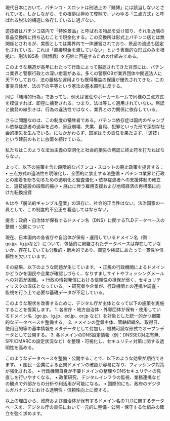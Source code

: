 現代日本において、パチンコ・スロットは刑法上の「賭博」には該当しないとされている。しかしながら、その根拠は極めて曖昧で、いわゆる「三点方式」と呼ばれる脱法的構造に依存しているに過ぎない。

遊技者はパチンコ店内で「特殊景品」と呼ばれる物品を受け取り、それを近隣の景品交換所に持ち込むことで現金化する。この交換所は形式上パチンコ店とは無関係とされるが、実態としては業界内で一体運営されており、景品の流通も固定化されている。これは「直接現金を渡していない」という表面的な形式のみを根拠に、刑法185条（賭博罪）を巧妙に回避するための仕組みである。

このような構造が長年にわたって行政によって黙認されてきた背景には、パチンコ業界と警察行政との深い癒着がある。多くの警察OBが業界団体や関連法人に天下りしており、法の厳格な運用よりも既得権益の保護が優先されてきた。この事実自体が、法の下の平等という憲法の基本原則に反する。

同じ「賭博的行為」であっても、例えば雀荘やポーカールームで同様の三点方式を模倣すれば、即座に摘発される。つまり、法は等しく適用されていない。黙認と摘発の線引きは、行為の違法性ではなく、業界との力関係に依存している。

さらに問題なのは、この制度の犠牲者である。パチンコ依存症は国内のギャンブル依存症患者の過半を占め、家庭崩壊、失業、自殺、犯罪といった形で深刻な社会的損失を生んでいる。にもかかわらず、国家はその責任を果たさず、「遊技」という建前のもとに放置を続けている。

私たちはこのような法治主義の空洞化と社会的損失の黙認に終止符を打たねばならない。

よって、以下の施策を含む段階的なパチンコ・スロットの廃止政策を提言する：
	•	三点方式の違法性を明確化し、全面的に禁止する法整備
	•	パチンコ業界と行政との癒着を断ち切るための透明化と監査強化
	•	依存症患者への支援体制の確立と、遊技施設の段階的縮小
	•	廃止に伴う雇用支援および地域経済の再構築に向けた転換投資

もはや「脱法的ギャンブル産業」の温存に、社会的正当性はない。法治国家の一員として、この制度的不公正を看過してはならない。

提言：政府・自治体が保有するドメイン名（DNS）に関するTLDデータベースの整備・公開について

現在、日本国内の各省庁や自治体が保有・運用しているドメイン名（例：go.jp、lg.jpなど）について、包括的に網羅されたデータベースは存在していないか、存在していても分散的・断片的であり、調査や検証にあたって一貫性や信頼性を欠いています。

その結果、以下のような問題が生じています。
	•	正規の行政機関によるドメインかどうかを国民や企業が確認しづらく、なりすましサイトやフィッシングメールへの対策が困難。
	•	行政の情報発信における信頼性の担保が弱く、セキュリティリスクの温床となっている。
	•	研究者や企業が、行政機関との連携や調査・監視を行う上で必要な基礎データが不足している。

このような現状を改善するために、デジタル庁が主体となって以下の施策を実施することを提案します。
	1.	各省庁・地方自治体・外郭団体が保有・使用しているドメイン名（go.jp、lg.jp、ed.jp、or.jp など）を対象とした統一的かつ網羅的なデータベースを整備する。
	2.	ドメインの登録主体、管轄組織名、取得日、使用目的等の基本情報をメタデータとして付加し、機械可読な形式でオープンデータとして公開する。
	3.	各ドメインのDNS設定情報（例：DNSSEC対応有無、SPF/DMARCの設定状況など）を整理・可視化し、セキュリティ対策に関する透明性を高める。

このようなデータベースを整備・公開することで、以下のような効果が期待できます。
	•	国民・企業による正規ドメインの確認が容易になり、フィッシング対策が強化される。
	•	行政機関自身が不要ドメインの整理やDNSセキュリティの見直しを行いやすくなる。
	•	政策研究、デジタルインフラの監視、業務連携などの観点で外部からの分析や利活用が可能になる。
	•	国際的にも、政府のデジタルガバナンスにおける透明性・信頼性向上に資する。

以上の理由から、政府および自治体が保有するドメイン名のTLDに関するデータベースを、デジタル庁の責任において一元的に整備・公開・保守する仕組みの確立を強く求めます。